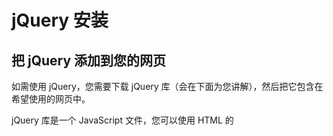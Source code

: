 # jQuery 安装



## 把 jQuery 添加到您的网页

如需使用 jQuery，您需要下载 jQuery 库（会在下面为您讲解），然后把它包含在希望使用的网页中。

jQuery 库是一个 JavaScript 文件，您可以使用 HTML 的 <script> 标签引用它：

```html
<head>
<script src="jquery.js"></script>
</head>
```

请注意，<script> 标签应该位于页面的 <head> 部分。

**提示：**您是否很疑惑为什么我们没有在 <script> 标签中使用 type="text/javascript" ？

在 HTML5 中，不必那样做了。JavaScript 是 HTML5 以及所有现代浏览器中的默认脚本语言！

## 下载 jQuery

有两个版本的 jQuery 可供下载：

- Production version - 用于实际的网站中，已被精简和压缩。
- Development version - 用于测试和开发（未压缩，是可读的代码）

这两个版本都可以从 [jQuery.com](http://jquery.com/download/) 下载。

**提示：**您可以把下载文件放到与页面相同的目录中，这样更方便使用。

## 替代方案

如果您不希望下载并存放 jQuery，那么也可以通过 CDN（内容分发网络） 引用它。

谷歌和微软的服务器都存有 jQuery 。

如需从谷歌或微软引用 jQuery，请使用以下代码之一：

### Google CDN:

```html
<head>
<script src="http://ajax.googleapis.com/ajax/libs/jquery/1.8.0/jquery.min.js">
</script>
</head>
```

[亲自试一试](https://www.w3school.com.cn/tiy/t.asp?f=jquery_lib_google)

**提示：**通过 Google CDN 来获得最新可用的版本：

如果您观察上什么的 Google URL - 在 URL 中规定了 jQuery 版本 (1.8.0)。如果您希望使用最新版本的 jQuery，也可以从版本字符串的末尾（比如本例 1.8）删除一个数字，谷歌会返回 1.8 系列中最新的可用版本（1.8.0、1.8.1 等等），或者也可以只剩第一个数字，那么谷歌会返回 1 系列中最新的可用版本（从 1.1.0 到 1.9.9）。

### Microsoft CDN:

```html
<head>
<script src="http://ajax.aspnetcdn.com/ajax/jQuery/jquery-1.8.0.js">
</script>
</head>
```

[亲自试一试](https://www.w3school.com.cn/tiy/t.asp?f=jquery_lib_microsoft)

**提示：**使用谷歌或微软的 jQuery，有一个很大的优势：

许多用户在访问其他站点时，已经从谷歌或微软加载过 jQuery。所有结果是，当他们访问您的站点时，会从缓存中加载 jQuery，这样可以减少加载时间。同时，大多数 CDN 都可以确保当用户向其请求文件时，会从离用户最近的服务器上返回响应，这样也可以提高加载速度。